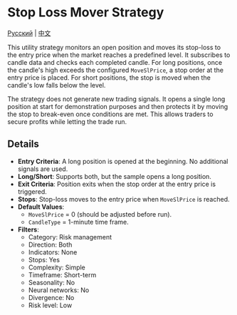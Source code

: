 # Stop Loss Mover Strategy
[Русский](README_ru.md) | [中文](README_cn.md)

This utility strategy monitors an open position and moves its stop-loss to the entry price when the market reaches a predefined level. It subscribes to candle data and checks each completed candle. For long positions, once the candle's high exceeds the configured `MoveSlPrice`, a stop order at the entry price is placed. For short positions, the stop is moved when the candle's low falls below the level.

The strategy does not generate new trading signals. It opens a single long position at start for demonstration purposes and then protects it by moving the stop to break-even once conditions are met. This allows traders to secure profits while letting the trade run.

## Details

- **Entry Criteria**: A long position is opened at the beginning. No additional signals are used.
- **Long/Short**: Supports both, but the sample opens a long position.
- **Exit Criteria**: Position exits when the stop order at the entry price is triggered.
- **Stops**: Stop-loss moves to the entry price when `MoveSlPrice` is reached.
- **Default Values**:
  - `MoveSlPrice` = 0 (should be adjusted before run).
  - `CandleType` = 1-minute time frame.
- **Filters**:
  - Category: Risk management
  - Direction: Both
  - Indicators: None
  - Stops: Yes
  - Complexity: Simple
  - Timeframe: Short-term
  - Seasonality: No
  - Neural networks: No
  - Divergence: No
  - Risk level: Low
